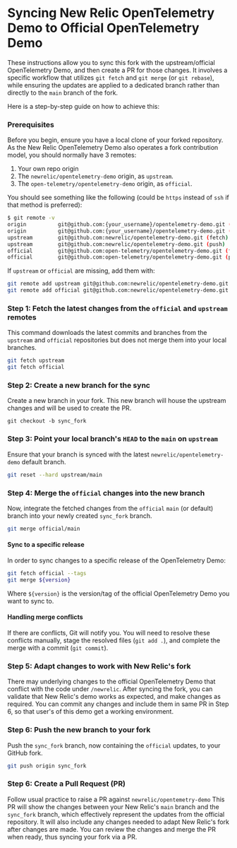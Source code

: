 # Syncing New Relic OpenTelemetry Demo to Official OpenTelemetry Demo

These instructions allow you to sync this fork with the upstream/official OpenTelemetry Demo, and then create a PR for those changes.
It involves a specific workflow that utilizes `git fetch` and `git merge` (or `git rebase`), while ensuring the updates are applied to a dedicated branch rather than directly to the `main` branch of the fork.

Here is a step-by-step guide on how to achieve this:

### Prerequisites

Before you begin, ensure you have a local clone of your forked repository. As the New Relic OpenTelemetry Demo also operates a fork contribution model, you should normally have 3 remotes:

1. Your own repo origin
2. The `newrelic/opentelemetry-demo` origin, as `upstream`.
3. The `open-telemetry/opentelemetry-demo` origin, as `official`.

You should see something like the following (could be `https` instead of `ssh` if that method is preferred):

```bash
$ git remote -v                                                               
origin          git@github.com:{your_username}/opentelemetry-demo.git (fetch)
origin          git@github.com:{your_username}/opentelemetry-demo.git (push)
upstream        git@github.com:newrelic/opentelemetry-demo.git (fetch)
upstream        git@github.com:newrelic/opentelemetry-demo.git (push)
official        git@github.com:open-telemetry/opentelemetry-demo.git (fetch)
official        git@github.com:open-telemetry/opentelemetry-demo.git (push)
```

If `upstream` or `official` are missing, add them with:

```bash
git remote add upstream git@github.com:newrelic/opentelemetry-demo.git
git remote add official git@github.com:newrelic/opentelemetry-demo.git
```


### Step 1: Fetch the latest changes from the `official` and `upstream` remotes

This command downloads the latest commits and branches from the `upstream` and `official` repositories but does not merge them into your local branches.

```bash
git fetch upstream
git fetch official
```

### Step 2: Create a new branch for the sync

Create a new branch in your fork. This new branch will house the upstream changes and will be used to create the PR.

```ssh
git checkout -b sync_fork
```

### Step 3: Point your local branch's `HEAD` to the `main` on `upstream`

Ensure that your branch is synced with the latest `newrelic/opentelemetry-demo` default branch.

```bash
git reset --hard upstream/main
```

### Step 4: Merge the `official` changes into the new branch

Now, integrate the fetched changes from the `official` `main` (or default) branch into your newly created `sync_fork` branch.

```bash
git merge official/main
```

#### Sync to a specific release

In order to sync changes to a specific release of the OpenTelemetry Demo:

```bash
git fetch official --tags
git merge ${version}
```

Where `${version}` is the version/tag of the official OpenTelemetry Demo you want to sync to. 

#### Handling merge conflicts

If there are conflicts, Git will notify you.
You will need to resolve these conflicts manually, stage the resolved files (`git add .`), and complete the merge with a commit (`git commit`).

### Step 5: Adapt changes to work with New Relic's fork

There may underlying changes to the official OpenTelemetry Demo that conflict with the code under `/newrelic`.
After syncing the fork, you can validate that New Relic's demo works as expected, and make changes as required.
You can commit any changes and include them in same PR in Step 6, so that user's of this demo get a working environment.

### Step 6: Push the new branch to your fork

Push the `sync_fork` branch, now containing the `official` updates, to your GitHub fork.

```bash
git push origin sync_fork
```

### Step 6: Create a Pull Request (PR)

Follow usual practice to raise a PR against `newrelic/opentemetry-demo`
This PR will show the changes between your New Relic's `main` branch and the `sync_fork` branch, which effectively represent the updates from the official repository.
It will also include any changes needed to adapt New Relic's fork after changes are made.
You can review the changes and merge the PR when ready, thus syncing your fork via a PR.

